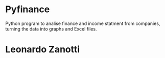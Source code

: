 # Pyfinance
Python program to analise finance and income statment from companies, turning the data into graphs and Excel files.

# Leonardo Zanotti